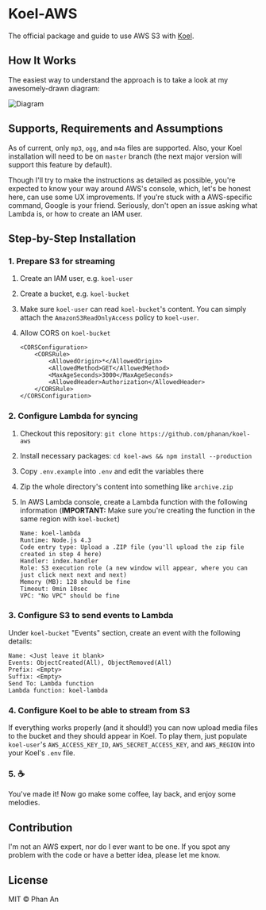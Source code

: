 # Koel-AWS

The official package and guide to use AWS S3 with [Koel](https://github.com/phanan/koel).

## How It Works

The easiest way to understand the approach is to take a look at my awesomely-drawn diagram:

![Diagram](https://cdn.rawgit.com/phanan/koel-aws/master/assets/diagram.svg?v2)

## Supports, Requirements and Assumptions

As of current, only `mp3`, `ogg`, and `m4a` files are supported. Also, your Koel installation will need to be on `master` branch (the next major version will support this feature by default).

Though I'll try to make the instructions as detailed as possible, you're expected to know your way around AWS's console, which, let's be honest here, can use some UX improvements. If you're stuck with a AWS-specific command, Google is your friend. Seriously, don't open an issue asking what Lambda is, or how to create an IAM user.

## Step-by-Step Installation

### 1. Prepare S3 for streaming

1. Create an IAM user, e.g. `koel-user`
1. Create a bucket, e.g. `koel-bucket`
1. Make sure `koel-user` can read `koel-bucket`'s  content. You can simply attach the `AmazonS3ReadOnlyAccess` policy to `koel-user`.
1. Allow CORS on `koel-bucket`

    ```markup
    <CORSConfiguration>
        <CORSRule>
            <AllowedOrigin>*</AllowedOrigin>
            <AllowedMethod>GET</AllowedMethod>
            <MaxAgeSeconds>3000</MaxAgeSeconds>
            <AllowedHeader>Authorization</AllowedHeader>
        </CORSRule>
    </CORSConfiguration>
    ```

### 2. Configure Lambda for syncing

1. Checkout this repository: `git clone https://github.com/phanan/koel-aws`
2. Install necessary packages: `cd koel-aws && npm install --production`
3. Copy `.env.example` into `.env` and edit the variables there
4. Zip the whole directory's content into something like `archive.zip`
5. In AWS Lambda console, create a Lambda function with the following information (**IMPORTANT:** Make sure you're creating the function in the same region with `koel-bucket`)

    ```
    Name: koel-lambda
    Runtime: Node.js 4.3
    Code entry type: Upload a .ZIP file (you'll upload the zip file created in step 4 here)
    Handler: index.handler
    Role: S3 execution role (a new window will appear, where you can just click next next and next)
    Memory (MB): 128 should be fine
    Timeout: 0min 10sec
    VPC: "No VPC" should be fine
    ```

### 3. Configure S3 to send events to Lambda

Under `koel-bucket` "Events" section, create an event with the following details:

    Name: <Just leave it blank>
    Events: ObjectCreated(All), ObjectRemoved(All)
    Prefix: <Empty>
    Suffix: <Empty>
    Send To: Lambda function
    Lambda function: koel-lambda

### 4. Configure Koel to be able to stream from S3

If everything works properly (and it should!) you can now upload media files to the bucket and they should appear in Koel. To play them, just populate `koel-user`'s `AWS_ACCESS_KEY_ID`, `AWS_SECRET_ACCESS_KEY`, and `AWS_REGION` into your Koel's `.env` file.

### 5. ☕️

You've made it! Now go make some coffee, lay back, and enjoy some melodies.

## Contribution

I'm not an AWS expert, nor do I ever want to be one. If you spot any problem with the code or have a better idea, please let me know.

## License

MIT © Phan An
